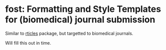 
fost: Formatting and Style Templates for (biomedical) journal submission
========================================================================

<!-- README.md is generated from README.Rmd. Please edit that file -->
Similar to [rticles](https://github.com/rstudio/rticles) package, but targetted to biomedical journals.

Will fill this out in time.
